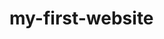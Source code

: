 # my-first-website

<!-- HTML code EEXPLAIN -->


<!-- JS code EEXPLAIN -->


<!-- CSS code EEXPLAIN -->